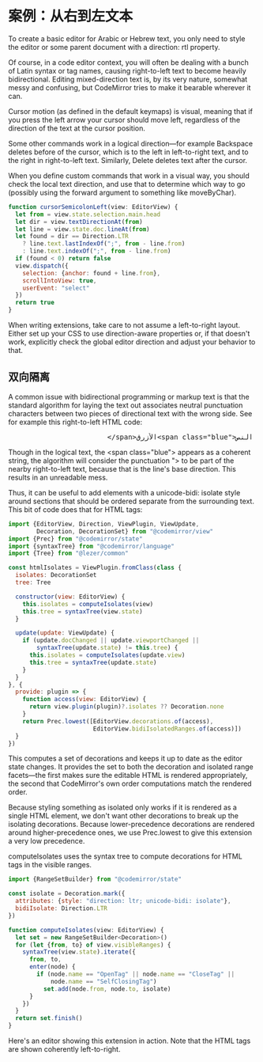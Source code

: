 # 案例：从右到左文本

To create a basic editor for Arabic or Hebrew text, you only need to style the editor or some parent document with a direction: rtl property.

Of course, in a code editor context, you will often be dealing with a bunch of Latin syntax or tag names, causing right-to-left text to become heavily bidirectional. Editing mixed-direction text is, by its very nature, somewhat messy and confusing, but CodeMirror tries to make it bearable wherever it can.

Cursor motion (as defined in the default keymaps) is visual, meaning that if you press the left arrow your cursor should move left, regardless of the direction of the text at the cursor position.

Some other commands work in a logical direction—for example Backspace deletes before of the cursor, which is to the left in left-to-right text, and to the right in right-to-left text. Similarly, Delete deletes text after the cursor.

When you define custom commands that work in a visual way, you should check the local text direction, and use that to determine which way to go (possibly using the forward argument to something like moveByChar).

``` javascript
function cursorSemicolonLeft(view: EditorView) {
  let from = view.state.selection.main.head
  let dir = view.textDirectionAt(from)
  let line = view.state.doc.lineAt(from)
  let found = dir == Direction.LTR
    ? line.text.lastIndexOf(";", from - line.from)
    : line.text.indexOf(";", from - line.from)
  if (found < 0) return false
  view.dispatch({
    selection: {anchor: found + line.from},
    scrollIntoView: true,
    userEvent: "select"
  })
  return true
}
```

When writing extensions, take care to not assume a left-to-right layout. Either set up your CSS to use direction-aware properties or, if that doesn't work, explicitly check the global editor direction and adjust your behavior to that.

## 双向隔离

A common issue with bidirectional programming or markup text is that the standard algorithm for laying the text out associates neutral punctuation characters between two pieces of directional text with the wrong side. See for example this right-to-left HTML code:

<pre style="text-align: right">
  &lt;/span>الأزرق&lt;span class="blue">النص 
</pre>

Though in the logical text, the \<span class="blue"\> appears as a coherent string, the algorithm will consider the punctuation "\> to be part of the nearby right-to-left text, because that is the line's base direction. This results in an unreadable mess.

Thus, it can be useful to add elements with a unicode-bidi: isolate style around sections that should be ordered separate from the surrounding text. This bit of code does that for HTML tags:

``` javascript
import {EditorView, Direction, ViewPlugin, ViewUpdate,
        Decoration, DecorationSet} from "@codemirror/view"
import {Prec} from "@codemirror/state"
import {syntaxTree} from "@codemirror/language"
import {Tree} from "@lezer/common"

const htmlIsolates = ViewPlugin.fromClass(class {
  isolates: DecorationSet
  tree: Tree

  constructor(view: EditorView) {
    this.isolates = computeIsolates(view)
    this.tree = syntaxTree(view.state)
  }

  update(update: ViewUpdate) {
    if (update.docChanged || update.viewportChanged ||
        syntaxTree(update.state) != this.tree) {
      this.isolates = computeIsolates(update.view)
      this.tree = syntaxTree(update.state)
    }
  }
}, {
  provide: plugin => {
    function access(view: EditorView) {
      return view.plugin(plugin)?.isolates ?? Decoration.none
    }
    return Prec.lowest([EditorView.decorations.of(access),
                        EditorView.bidiIsolatedRanges.of(access)])
  }
})
```

This computes a set of decorations and keeps it up to date as the editor state changes. It provides the set to both the decoration and isolated range facets—the first makes sure the editable HTML is rendered appropriately, the second that CodeMirror's own order computations match the rendered order.

Because styling something as isolated only works if it is rendered as a single HTML element, we don't want other decorations to break up the isolating decorations. Because lower-precedence decorations are rendered around higher-precedence ones, we use Prec.lowest to give this extension a very low precedence.

computeIsolates uses the syntax tree to compute decorations for HTML tags in the visible ranges.

``` javascript
import {RangeSetBuilder} from "@codemirror/state"

const isolate = Decoration.mark({
  attributes: {style: "direction: ltr; unicode-bidi: isolate"},
  bidiIsolate: Direction.LTR
})

function computeIsolates(view: EditorView) {
  let set = new RangeSetBuilder<Decoration>()
  for (let {from, to} of view.visibleRanges) {
    syntaxTree(view.state).iterate({
      from, to,
      enter(node) {
        if (node.name == "OpenTag" || node.name == "CloseTag" ||
            node.name == "SelfClosingTag")
          set.add(node.from, node.to, isolate)
      }
    })
  }
  return set.finish()
}
```

Here's an editor showing this extension in action. Note that the HTML tags are shown coherently left-to-right.
